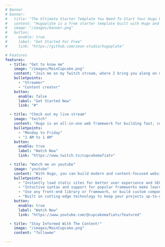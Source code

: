 ```yaml
---
# Banner
# banner:
#   title: "The Ultimate Starter Template You Need To Start Your Hugo Project"
#   content: "Hugoplate is a free starter template built with Hugo and TailwindCSS, providing everything you need to jumpstart your Hugo project and save valuable time."
#   image: "/images/banner.png"
#   button:
#     enable: true
#     label: "Get Started For Free"
#     link: "https://github.com/zeon-studio/hugoplate"

# Features
features:
  - title: "Get to know me"
    image: "/images/MainCupcake.png"
    content: "Join me on my Twitch stream, where I bring you along on my gaming adventures! From epic wins to hilarious fails, we'll create unforgettable memories together."
    bulletpoints:
      - "Streamer"
      - "Content creater"
    button:
      enable: false
      label: "Get Started Now"
      link: "#"

  - title: "Check out my live stream"
    image: "twitch"
    content: "Hugo is an all-in-one web framework for building fast, content-focused websites. It offers a range of exciting features for developers and website creators. Some of the key features are:"
    bulletpoints:
      - "Monday to Friday"
      - "1 AM to 1 AM"
    button:
      enable: true
      label: "Watch Now"
      link: "https://www.twitch.tv/cupcakemafiatv"

  - title: "Watch me on youtube"
    image: "youtube"
    content: "With Hugo, you can build modern and content-focused websites without sacrificing performance or ease of use."
    bulletpoints:
      - "Instantly load static sites for better user experience and SEO."
      - "Intuitive syntax and support for popular frameworks make learning and using Hugo a breeze."
      - "Use any front-end library or framework, or build custom components, for any project size."
      - "Built on cutting-edge technology to keep your projects up-to-date with the latest web standards."
    button:
      enable: true
      label: "Watch Now"
      link: "https://www.youtube.com/@cupcakemafiatv/featured"

  - title: "Stay Informed With The Content!"
    image: "/images/MainCupcake.png"
    content: "followme"

---
```

